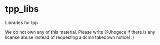 # tpp_libs
Libraries for tpp

We do not own any of this material. Please write @Jhogece if there is any license abuse instead of requesting a dcma takedown notice! :)
